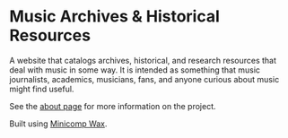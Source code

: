 # Music Archives & Historical Resources
A website that catalogs archives, historical, and research resources that deal with music in some way. It is intended as something that music journalists, academics, musicians, fans, and anyone curious about music might find useful.

See the [about page](https://studies.laurentfintoni.com/mji/about/) for more information on the project. 

Built using [Minicomp Wax](https://github.com/minicomp/wax). 
